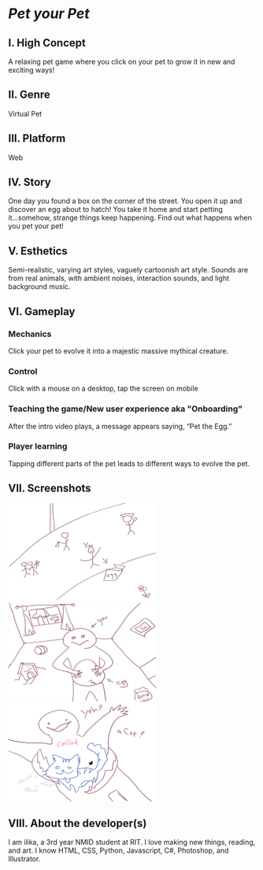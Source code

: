 <h1><i>Pet your Pet</i></h1>

<h2>I. High Concept</h2>
<p>A relaxing pet game where you click on your pet to grow it in new and exciting ways!</p>

<h2>II. Genre</h2>
<p>Virtual Pet</p>

<h2>III. Platform</h2>
<p>Web</p>

<h2>IV. Story</h2>
<p>One day you found a box on the corner of the street. You open it up and discover an egg about to hatch! You take it home and start petting it...somehow, strange things keep happening. Find out what happens when you pet your pet!</p>

<h2>V. Esthetics</h2>
<p>Semi-realistic, varying art styles, vaguely cartoonish art style.
Sounds are from real animals, with ambient noises, interaction sounds, and light background music.</p>

<h2>VI. Gameplay</h2>

<h3>Mechanics</h3>
	<p>Click your pet to evolve it into a majestic massive mythical creature.</p>
<h3>Control</h3>
	<p>Click with a mouse on a desktop, tap the screen on mobile</p>
<h3>Teaching the game/New user experience aka "Onboarding"</h3>
	<p>After the intro video plays, a message appears saying, “Pet the Egg.”</p>
<h3>Player learning</h3>
	<p>Tapping different parts of the pet leads to different ways to evolve the pet.</p>
<h2>VII. Screenshots</h2>
<img src="https://github.com/ilika7/IGME-230/blob/master/1.jpg" alt="box on street" width="300px" height="200px"/>
<img src="https://github.com/ilika7/IGME-230/blob/master/2.jpg" alt="inside house" width="300px" height="200px"/>
<img src="https://github.com/ilika7/IGME-230/blob/master/3.jpg" alt="cat" width="300px" height="200px"/>
<h2>VIII. About the developer(s)</h2>

<p>I am ilika, a 3rd year NMID student at RIT. I love making new things, reading, and art. I know HTML, CSS, Python, Javascript, C#, Photoshop, and Illustrator.</p>
